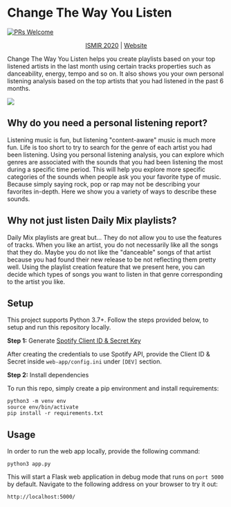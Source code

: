 # Change The Way You Listen 

 
[![PRs Welcome](https://img.shields.io/badge/PRs-welcome-brightgreen.svg?style=flat-square)](http://makeapullrequest.com)

<div align="center">
 <a href="https://www.ismir2020.net/hamr/">ISMIR 2020</a> | <a href="http://www.changethewayyoulisten.com/">Website</a> 
</div>

 
Change The Way You Listen helps you create playlists based on your top listened artists in the last month using certain tracks properties such as danceability, energy, tempo and so on. It also shows you your own personal listening analysis based on the top artists that you had listened in the past 6 months. 

<div class='tableauPlaceholder' id='viz1605884782844' style='position: relative'><noscript><a href='http:&#47;&#47;www.changethewayyoulisten.com&#47;'><img alt=' ' src='https:&#47;&#47;public.tableau.com&#47;static&#47;images&#47;Mu&#47;MusicGenres_16027827073270&#47;Dashboard1&#47;1_rss.png' style='border: none' /></a></noscript><object class='tableauViz'  style='display:none;'><param name='host_url' value='https%3A%2F%2Fpublic.tableau.com%2F' /> <param name='embed_code_version' value='3' /> <param name='site_root' value='' /><param name='name' value='MusicGenres_16027827073270&#47;Dashboard1' /><param name='tabs' value='no' /><param name='toolbar' value='yes' /><param name='static_image' value='https:&#47;&#47;public.tableau.com&#47;static&#47;images&#47;Mu&#47;MusicGenres_16027827073270&#47;Dashboard1&#47;1.png' /> <param name='animate_transition' value='yes' /><param name='display_static_image' value='yes' /><param name='display_spinner' value='yes' /><param name='display_overlay' value='yes' /><param name='display_count' value='yes' /><param name='language' value='en' /></object></div>


## Why do you need a personal listening report?
Listening music is fun, but listening "content-aware" music is much more fun. Life is too short to try to search for the genre of each artist you had been listening. Using you personal listening analysis, you can explore which genres are associated with the sounds that you had been listening the most during a specific time period. This will help you explore more specific categories of the sounds when people ask you your favorite type of music. Because simply saying rock, pop or rap may not be describing your favorites in-depth. Here we show you a variety of ways to describe these sounds.

## Why not just listen Daily Mix playlists?
Daily Mix playlists are great but...
They do not allow you to use the features of tracks. When you like an artist, you do not necessarily like all the songs that they do. Maybe you do not like the "danceable" songs of that artist because you had found their new release to be not reflecting them pretty well. Using the playlist creation feature that we present here, you can decide which types of songs you want to listen in that genre corresponding to the artist you like.


## Setup 

This project supports Python 3.7+. Follow the steps provided below, to setup and run this repository locally.

**Step 1:** Generate [Spotify Client ID & Secret Key](https://developer.spotify.com/dashboard/login)

After creating the credentials to use Spotify API, provide the Client ID & Secret inside `web-app/config.ini` under `[DEV]` section.

**Step 2:** Install dependencies

To run this repo, simply create a pip environment and install requirements:
```
python3 -m venv env
source env/bin/activate
pip install -r requirements.txt
```

## Usage 
In order to run the web app locally, provide the following command:
```
python3 app.py
```

This will start a Flask web application in debug mode that runs on `port 5000` by default. Navigate to the following address on your browser to try it out:

```
http://localhost:5000/
```

